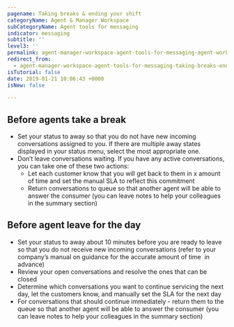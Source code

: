 ```yaml
---
pagename: Taking breaks & ending your shift
categoryName: Agent & Manager Workspace
subCategoryName: Agent tools for messaging
indicator: messaging
subtitle: ''
level3: ''
permalink: agent-manager-workspace-agent-tools-for-messaging-agent-workspace-for-messaging-taking-breaks-ending-your-shift.html
redirect_from:
  - agent-manager-workspace-agent-tools-for-messaging-taking-breaks-ending-your-shift.html
isTutorial: false
date: 2019-01-21 10:06:43 +0000
isNew: false

---
```

## Before agents take a break

* Set your status to away so that you do not have new incoming conversations assigned to you. If there are multiple away states displayed in your status menu, select the most appropriate one.
* Don’t leave conversations waiting. If you have any active conversations, you can take one of these two actions:
  * Let each customer know that you will get back to them in x amount of time and set the manual SLA to reflect this commitment
  * Return conversations to queue so that another agent will be able to answer the consumer (you can leave notes to help your colleagues in the summary section)

## Before agent leave for the day

* Set your status to away about 10 minutes before you are ready to leave so that you do not receive new incoming conversations (refer to your company’s manual on guidance for the accurate amount of time  in advance)
* Review your open conversations and resolve the ones that can be closed
* Determine which conversations you want to continue servicing the next day, let the customers know, and manually set the SLA for the next day
* For conversations that should continue immediately - return them to the queue so that another agent will be able to answer the consumer (you can leave notes to help your colleagues in the summary section)
